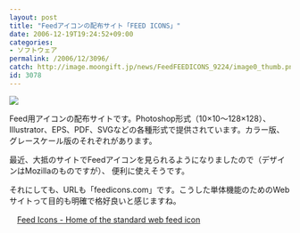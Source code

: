 ```yaml
---
layout: post
title: "Feedアイコンの配布サイト「FEED ICONS」"
date: 2006-12-19T19:24:52+09:00
categories:
- ソフトウェア
permalink: /2006/12/3096/
catch: http://image.moongift.jp/news/FeedFEEDICONS_9224/image0_thumb.png
id: 3078
---
```

[![](http://image.moongift.jp/news/FeedFEEDICONS_9224/image0_thumb.png)](http://image.moongift.jp/news/FeedFEEDICONS_9224/image02.png)

 

Feed用アイコンの配布サイトです。Photoshop形式（10×10～128×128）、Illustrator、EPS、PDF、SVGなどの各種形式で提供されています。カラー版、グレースケール版のそれぞれがあります。

 

最近、大抵のサイトでFeedアイコンを見られるようになりましたので（デザインはMozillaのものですが）、&nbsp;便利に使えそうです。

 

それにしても、URLも「feedicons.com」です。こうした単体機能のためのWebサイトって目的も明確で格好良いと感じますね。

 

　[Feed Icons - Home of the standard web feed icon](http://feedicons.com/)


